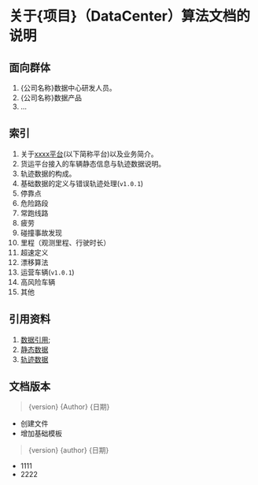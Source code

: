 # 关于{项目}（DataCenter）算法文档的说明

## 面向群体

 1. {公司名称}数据中心研发人员。
 2. {公司名称}数据产品
 3. ...

## 索引

 001. 关于[xxxx平台](https://www.pt.net/)(以下简称平台)以及业务简介。
 002. 货运平台接入的车辆静态信息与轨迹数据说明。
 003. 轨迹数据的构成。
 004. 基础数据的定义与错误轨迹处理(`v1.0.1`)
 005. 停靠点
 006. 危险路段
 007. 常跑线路
 008. 疲劳
 009. 碰撞事故发现
 010. 里程（观测里程、行驶时长）
 011. 超速定义
 012. 漂移算法
 013. 运营车辆(`v1.0.1`)
 014. 高风险车辆
 015. 其他

## 引用资料

 001. [数据引用](http://wiki.pt.com/pages/viewpage.action?pageId=6848998);
 002. [静态数据](http://wiki.pt.com/pages/viewpage.action?pageId=6849008)
 003. [轨迹数据](http://wiki.ptnoiov.com/pages/viewpage.action?pageId=6849013)

## 文档版本

> {version} {Author} {日期}

- 创建文件
- 增加基础模板

> {version} {author} {日期}

- 1111
- 2222
